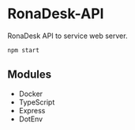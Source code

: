 # RonaDesk-API
 RonaDesk API to service web server.

`npm start`

## Modules

- Docker
- TypeScript
- Express
- DotEnv
